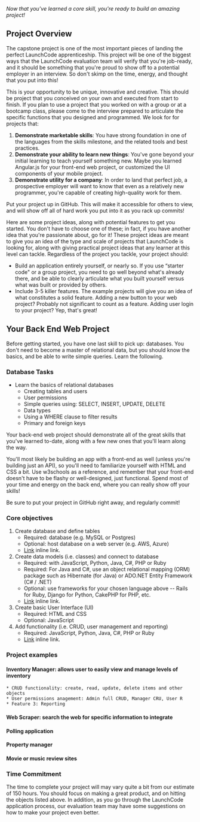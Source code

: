 *Now that you've learned a core skill, you're ready to build an amazing project!*

## Project Overview

The capstone project is one of the most important pieces of landing the perfect LaunchCode apprenticeship. This project will be one of the biggest ways that the LaunchCode evaluation team will verify that you're job-ready, and it should be something that you're proud to show off to a potential employer in an interview. So don't skimp on the time, energy, and thought that you put into this!

This is your opportunity to be unique, innovative and creative. This should be project that you conceived on your own and executed from start to finish. If you plan to use a project that you worked on with a group or at a bootcamp class, please come to the interview prepared to articulate the specific functions that you designed and programmed. We look for for projects that:

1. __Demonstrate marketable skills__: You have strong foundation in one of the languages from the skills milestone, and the related tools and best practices.
2. __Demonstrate your ability to learn new things__: You've gone beyond your initial learning to teach yourself something new. Maybe you learned Angular.js for your front-end web project, or customized the UI components of your mobile project.
3. __Demonstrate utility for a company__: In order to land that perfect job, a prospective employer will want to know that even as a relatively new programmer, you're capable of creating high-quality work for them.

Put your project up in GitHub. This will make it accessible for others to view, and will show off all of hard work you put into it as you rack up commits!

Here are some project ideas, along with potential features to get you started. You don't have to choose one of these; in fact, if you have another idea that you're passionate about, go for it! These project ideas are meant to give you an idea of the type and scale of projects that LaunchCode is looking for, along with giving practical project ideas that any learner at this level can tackle.  Regardless of the project you tackle, your project should:

* Build an application entirely yourself, or nearly so. If you use “starter code" or a group project, you need to go well beyond what's already there, and be able to clearly articulate what you built yourself versus what was built or provided by others.
* Include 3-5 killer features. The example projects will give you an idea of what constitutes a solid feature. Adding a new button to your web project? Probably not significant to count as a feature. Adding user login to your project? Yep, that's great!

## Your Back End Web Project

Before getting started, you have one last skill to pick up: databases. You don't need to become a master of relational data, but you should know the basics, and be able to write simple queries. Learn the following.

### Database Tasks
* Learn the basics of relational databases
    * Creating tables and users
    * User permissions
    * Simple queries using: SELECT, INSERT, UPDATE, DELETE
    * Data types
    * Using a WHERE clause to filter results
    * Primary and foreign keys

Your back-end web project should demonstrate all of the great skills that you've learned to-date, along with a few new ones that you'll learn along the way.

You'll most likely be building an app with a front-end as well (unless you're building just an API), so you'll need to familiarize yourself with HTML and CSS a bit. Use w3schools as a reference, and remember that your front-end doesn't have to be flashy or well-designed, just functional. Spend most of your time and energy on the back end, where you can really show off your skills!

Be sure to put your project in GitHub right away, and regularly commit!

### Core objectives
1. Create database and define tables
    * Required: database (e.g. MySQL or Postgres)
    * Optional: host database on a web server (e.g. AWS, Azure)
    * [Link](http://example.com/ "Title") inline link.
2. Create data models (i.e. classes) and connect to database
    * Required: with JavaScript, Python, Java, C#, PHP or Ruby
    * Required: For Java and C#, use an object relational mapping (ORM) package such as Hibernate (for Java) or ADO.NET Entity Framework (C# / .NET)
    * Optional: use frameworks for your chosen language above -- Rails for Ruby, Django for Python, CakePHP for PHP, etc.
    * [Link](http://example.com/ "Title") inline link.
3. Create basic User Interface (UI)
    * Required: HTML and CSS
    * Optional: JavaScript
4. Add functionality (i.e. CRUD, user management and reporting)
    * Required: JavaScript, Python, Java, C#, PHP or Ruby
    * [Link](http://example.com/ "Title") inline link.

### Project examples
#### Inventory Manager: allows user to easily view and manage levels of inventory
    * CRUD functionality: create, read, update, delete items and other objects
    * User permissions anagement: Admin full CRUD, Manager CRU, User R
    * Feature 3: Reporting
#### Web Scraper: search the web for specific information to integrate
#### Polling application
#### Property manager
#### Movie or music review sites

### Time Commitment

The time to complete your project will may vary quite a bit from our estimate of 150 hours. You should focus on making a great product, and on hitting the objects listed above. In addition, as you go through the LaunchCode application process, our evaluation team may have some suggestions on how to make your project even better.
